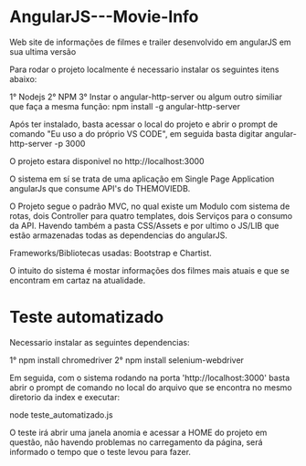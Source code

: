 # AngularJS---Movie-Info
Web site de informações de filmes e trailer desenvolvido em angularJS em sua ultima versão

Para rodar o projeto localmente é necessario instalar os seguintes itens abaixo:

1° Nodejs
2° NPM
3° Instar o angular-http-server ou algum outro similiar que faça a mesma função:
npm install -g angular-http-server

Após ter instalado, basta acessar o local do projeto e abrir o prompt de comando "Eu uso a do próprio VS CODE", em seguida
basta digitar angular-http-server -p 3000

O projeto estara disponivel no http://localhost:3000

O sistema em sí se trata de uma aplicação em Single Page Application angularJs que consume API's do THEMOVIEDB.

O Projeto segue o padrão MVC, no qual existe um Modulo com sistema de rotas, dois Controller para quatro templates, dois Serviços para o consumo da API.
Havendo também a pasta CSS/Assets e por ultimo o JS/LIB que estão armazenadas todas as dependencias do angularJS.

Frameworks/Bibliotecas usadas: Bootstrap e Chartist.

O intuito do sistema é mostar informações dos filmes mais atuais e que se encontram em cartaz na atualidade.


# Teste automatizado

Necessario instalar as seguintes dependencias:

1° npm install chromedriver
2° npm install selenium-webdriver

Em seguida, com o sistema rodando na porta 'http://localhost:3000' basta abrir o prompt de comando no local do arquivo que se encontra no mesmo diretorio da index e executar:

node teste_automatizado.js

O teste irá abrir uma janela anomia e acessar a HOME do projeto em questão, não havendo problemas no carregamento da página, será informado o tempo que o teste levou para fazer.
